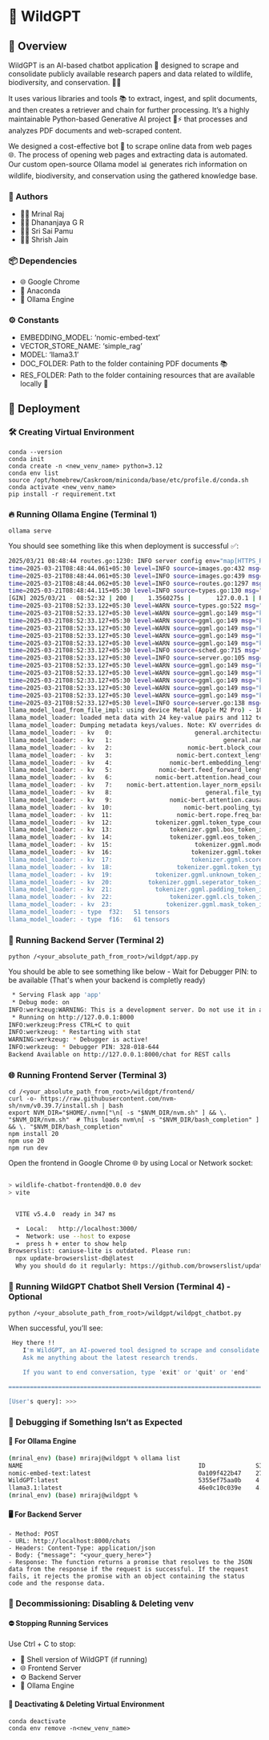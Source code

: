 # 🐾 WildGPT

## 🌿 Overview

WildGPT is an AI-based chatbot application 🤖 designed to scrape and consolidate publicly available research papers and data related to wildlife, biodiversity, and conservation. 🌱🦅

It uses various libraries and tools 📚 to extract, ingest, and split documents, and then creates a retriever and chain for further processing. It’s a highly maintainable Python-based Generative AI project 🐍⚡ that processes and analyzes PDF documents and web-scraped content.

We designed a cost-effective bot 💸 to scrape online data from web pages 🌐. The process of opening web pages and extracting data is automated. Our custom open-source Ollama model 📊 generates rich information on wildlife, biodiversity, and conservation using the gathered knowledge base.

### 👥 Authors
- 🧑‍💻 Mrinal Raj
- 🧑‍💻 Dhananjaya G R
- 🧑‍💻 Sri Sai Pamu
- 🧑‍💻 Shrish Jain

### 📦 Dependencies
- 🌐 Google Chrome
- 🐍 Anaconda
- 🧠 Ollama Engine

### ⚙️ Constants
- EMBEDDING_MODEL: ‘nomic-embed-text’
- VECTOR_STORE_NAME: ‘simple_rag’
- MODEL: ‘llama3.1’
- DOC_FOLDER: Path to the folder containing PDF documents 📚
- RES_FOLDER: Path to the folder containing resources that are available locally 📁
 

## 🚀 Deployment

### 🛠️ Creating Virtual Environment
```
conda --version
conda init
conda create -n <new_venv_name> python=3.12
conda env list
source /opt/homebrew/Caskroom/miniconda/base/etc/profile.d/conda.sh
conda activate <new_venv_name>
pip install -r requirement.txt
```

### 🔥 Running Ollama Engine (Terminal 1)
```
ollama serve
```
You should see something like this when deployment is successful ✅:
```sh
2025/03/21 08:48:44 routes.go:1230: INFO server config env="map[HTTPS_PROXY: HTTP_PROXY: NO_PROXY: OLLAMA_CONTEXT_LENGTH:2048 OLLAMA_DEBUG:false OLLAMA_FLASH_ATTENTION:false OLLAMA_GPU_OVERHEAD:0 OLLAMA_HOST:http://127.0.0.1:11434 OLLAMA_KEEP_ALIVE:5m0s OLLAMA_KV_CACHE_TYPE: OLLAMA_LLM_LIBRARY: OLLAMA_LOAD_TIMEOUT:5m0s OLLAMA_MAX_LOADED_MODELS:0 OLLAMA_MAX_QUEUE:512 OLLAMA_MODELS:/Users/dguntira/.ollama/models OLLAMA_MULTIUSER_CACHE:false OLLAMA_NEW_ENGINE:false OLLAMA_NOHISTORY:false OLLAMA_NOPRUNE:false OLLAMA_NUM_PARALLEL:0 OLLAMA_ORIGINS:[http://localhost https://localhost http://localhost:* https://localhost:* http://127.0.0.1 https://127.0.0.1 http://127.0.0.1:* https://127.0.0.1:* http://0.0.0.0 https://0.0.0.0 http://0.0.0.0:* https://0.0.0.0:* app://* file://* tauri://* vscode-webview://* vscode-file://*] OLLAMA_SCHED_SPREAD:false http_proxy: https_proxy: no_proxy:]"
time=2025-03-21T08:48:44.061+05:30 level=INFO source=images.go:432 msg="total blobs: 20"
time=2025-03-21T08:48:44.061+05:30 level=INFO source=images.go:439 msg="total unused blobs removed: 0"
time=2025-03-21T08:48:44.062+05:30 level=INFO source=routes.go:1297 msg="Listening on 127.0.0.1:11434 (version 0.6.2)"
time=2025-03-21T08:48:44.115+05:30 level=INFO source=types.go:130 msg="inference compute" id=0 library=metal variant="" compute="" driver=0.0 name="" total="10.7 GiB" available="10.7 GiB"
[GIN] 2025/03/21 - 08:52:32 | 200 |    1.3560275s |       127.0.0.1 | POST     "/api/pull"
time=2025-03-21T08:52:33.122+05:30 level=WARN source=types.go:522 msg="invalid option provided" option=tfs_z
time=2025-03-21T08:52:33.127+05:30 level=WARN source=ggml.go:149 msg="key not found" key=nomic-bert.vision.block_count default=0
time=2025-03-21T08:52:33.127+05:30 level=WARN source=ggml.go:149 msg="key not found" key=nomic-bert.attention.head_count_kv default=1
time=2025-03-21T08:52:33.127+05:30 level=WARN source=ggml.go:149 msg="key not found" key=nomic-bert.attention.key_length default=64
time=2025-03-21T08:52:33.127+05:30 level=WARN source=ggml.go:149 msg="key not found" key=nomic-bert.attention.value_length default=64
time=2025-03-21T08:52:33.127+05:30 level=WARN source=ggml.go:149 msg="key not found" key=nomic-bert.attention.head_count_kv default=1
time=2025-03-21T08:52:33.127+05:30 level=INFO source=sched.go:715 msg="new model will fit in available VRAM in single GPU, loading" model=/Users/dguntira/.ollama/models/blobs/sha256-970aa74c0a90ef7482477cf803618e776e173c007bf957f635f1015bfcfef0e6 gpu=0 parallel=1 available=11453251584 required="864.9 MiB"
time=2025-03-21T08:52:33.127+05:30 level=INFO source=server.go:105 msg="system memory" total="16.0 GiB" free="5.3 GiB" free_swap="0 B"
time=2025-03-21T08:52:33.127+05:30 level=WARN source=ggml.go:149 msg="key not found" key=nomic-bert.vision.block_count default=0
time=2025-03-21T08:52:33.127+05:30 level=WARN source=ggml.go:149 msg="key not found" key=nomic-bert.attention.head_count_kv default=1
time=2025-03-21T08:52:33.127+05:30 level=WARN source=ggml.go:149 msg="key not found" key=nomic-bert.attention.key_length default=64
time=2025-03-21T08:52:33.127+05:30 level=WARN source=ggml.go:149 msg="key not found" key=nomic-bert.attention.value_length default=64
time=2025-03-21T08:52:33.127+05:30 level=WARN source=ggml.go:149 msg="key not found" key=nomic-bert.attention.head_count_kv default=1
time=2025-03-21T08:52:33.127+05:30 level=INFO source=server.go:138 msg=offload library=metal layers.requested=-1 layers.model=13 layers.offload=13 layers.split="" memory.available="[10.7 GiB]" memory.gpu_overhead="0 B" memory.required.full="864.9 MiB" memory.required.partial="864.9 MiB" memory.required.kv="24.0 MiB" memory.required.allocations="[864.9 MiB]" memory.weights.total="216.1 MiB" memory.weights.repeating="216.1 MiB" memory.weights.nonrepeating="44.7 MiB" memory.graph.full="48.0 MiB" memory.graph.partial="48.0 MiB"
llama_model_load_from_file_impl: using device Metal (Apple M2 Pro) - 10922 MiB free
llama_model_loader: loaded meta data with 24 key-value pairs and 112 tensors from /Users/dguntira/.ollama/models/blobs/sha256-970aa74c0a90ef7482477cf803618e776e173c007bf957f635f1015bfcfef0e6 (version GGUF V3 (latest))
llama_model_loader: Dumping metadata keys/values. Note: KV overrides do not apply in this output.
llama_model_loader: - kv   0:                       general.architecture str              = nomic-bert
llama_model_loader: - kv   1:                               general.name str              = nomic-embed-text-v1.5
llama_model_loader: - kv   2:                     nomic-bert.block_count u32              = 12
llama_model_loader: - kv   3:                  nomic-bert.context_length u32              = 2048
llama_model_loader: - kv   4:                nomic-bert.embedding_length u32              = 768
llama_model_loader: - kv   5:             nomic-bert.feed_forward_length u32              = 3072
llama_model_loader: - kv   6:            nomic-bert.attention.head_count u32              = 12
llama_model_loader: - kv   7:    nomic-bert.attention.layer_norm_epsilon f32              = 0.000000
llama_model_loader: - kv   8:                          general.file_type u32              = 1
llama_model_loader: - kv   9:                nomic-bert.attention.causal bool             = false
llama_model_loader: - kv  10:                    nomic-bert.pooling_type u32              = 1
llama_model_loader: - kv  11:                  nomic-bert.rope.freq_base f32              = 1000.000000
llama_model_loader: - kv  12:            tokenizer.ggml.token_type_count u32              = 2
llama_model_loader: - kv  13:                tokenizer.ggml.bos_token_id u32              = 101
llama_model_loader: - kv  14:                tokenizer.ggml.eos_token_id u32              = 102
llama_model_loader: - kv  15:                       tokenizer.ggml.model str              = bert
llama_model_loader: - kv  16:                      tokenizer.ggml.tokens arr[str,30522]   = ["[PAD]", "[unused0]", "[unused1]", "...
llama_model_loader: - kv  17:                      tokenizer.ggml.scores arr[f32,30522]   = [-1000.000000, -1000.000000, -1000.00...
llama_model_loader: - kv  18:                  tokenizer.ggml.token_type arr[i32,30522]   = [3, 1, 1, 1, 1, 1, 1, 1, 1, 1, 1, 1, ...
llama_model_loader: - kv  19:            tokenizer.ggml.unknown_token_id u32              = 100
llama_model_loader: - kv  20:          tokenizer.ggml.seperator_token_id u32              = 102
llama_model_loader: - kv  21:            tokenizer.ggml.padding_token_id u32              = 0
llama_model_loader: - kv  22:                tokenizer.ggml.cls_token_id u32              = 101
llama_model_loader: - kv  23:               tokenizer.ggml.mask_token_id u32              = 103
llama_model_loader: - type  f32:   51 tensors
llama_model_loader: - type  f16:   61 tensors
```

### 🧩 Running Backend Server (Terminal 2)
```
python /<your_absolute_path_from_root>/wildgpt/app.py
```
You should be able to see something like below -
Wait for Debugger PIN: to be available (That's when your backend is completly ready)
```sh
 * Serving Flask app 'app'
 * Debug mode: on
INFO:werkzeug:WARNING: This is a development server. Do not use it in a production deployment. Use a production WSGI server instead.
 * Running on http://127.0.0.1:8000
INFO:werkzeug:Press CTRL+C to quit
INFO:werkzeug: * Restarting with stat
WARNING:werkzeug: * Debugger is active!
INFO:werkzeug: * Debugger PIN: 328-018-644
Backend Available on http://127.0.0.1:8000/chat for REST calls
```

### 🌐 Running Frontend Server (Terminal 3)
```
cd /<your_absolute_path_from_root>/wildgpt/frontend/
curl -o- https://raw.githubusercontent.com/nvm-sh/nvm/v0.39.7/install.sh | bash
export NVM_DIR="$HOME/.nvmn["\n[ -s "$NVM_DIR/nvm.sh" ] && \. "$NVM_DIR/nvm.sh"  # This loads nvm\n[ -s "$NVM_DIR/bash_completion" ] && \. "$NVM_DIR/bash_completion"
npm install 20
npm use 20
npm run dev
```
Open the frontend in Google Chrome 🌐 by using Local or Network socket:
```sh

> wildlife-chatbot-frontend@0.0.0 dev
> vite


  VITE v5.4.0  ready in 347 ms

  ➜  Local:   http://localhost:3000/
  ➜  Network: use --host to expose
  ➜  press h + enter to show help
Browserslist: caniuse-lite is outdated. Please run:
  npx update-browserslist-db@latest
  Why you should do it regularly: https://github.com/browserslist/update-db#readme
```
 
### 💬 Running WildGPT Chatbot Shell Version (Terminal 4) - Optional
```
python /<your_absolute_path_from_root>/wildgpt/wildpgt_chatbot.py
```
When successful, you’ll see:
```sh
 Hey there !!
    I'm WildGPT, an AI-powered tool designed to scrape and consolidate publicly available research papers and data related to wildlife, biodiversity, and conservation.
    Ask me anything about the latest research trends.

    If you want to end conversation, type 'exit' or 'quit' or 'end'

========================================================================================================================================================================================================

[User's query]: >>> 
```

### 🐞 Debugging if Something Isn’t as Expected

#### 🧠 For Ollama Engine
```sh
(mrinal_env) (base) mriraj@wildgpt % ollama list
NAME                                                 ID              SIZE      MODIFIED     
nomic-embed-text:latest                              0a109f422b47    274 MB    3 hours ago     
WildGPT:latest                                       5355ef75aa0b    4.9 GB    37 hours ago    
llama3.1:latest                                      46e0c10c039e    4.9 GB    37 hours ago    
(mrinal_env) (base) mriraj@wildgpt % 
```
#### 🖥️ For Backend Server
```
- Method: POST
- URL: http://localhost:8000/chats
- Headers: Content-Type: application/json
- Body: {"message": "<your_query_here>"}
- Response: The function returns a promise that resolves to the JSON data from the response if the request is successful. If the request fails, it rejects the promise with an object containing the status code and the response data.
```

### 🧹 Decommissioning: Disabling & Deleting venv

#### ⛔ Stopping Running Services
Use Ctrl + C to stop:
- 🐚 Shell version of WildGPT (if running)
- 🌐 Frontend Server
- ⚙️ Backend Server
- 🧠 Ollama Engine

#### 🧼 Deactivating & Deleting Virtual Environment
```
conda deactivate
conda env remove -n<new_venv_name>
```
